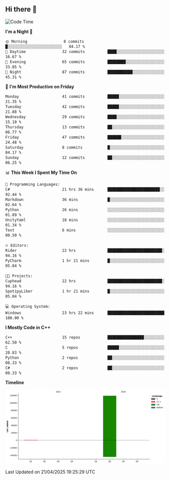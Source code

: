 ## Hi there 👋

<!--
**wxrstvrsn/wxrstvrsn** is a ✨ _special_ ✨ repository because its `README.md` (this file) appears on your GitHub profile.

Here are some ideas to get you started:

- 🔭 I’m currently working on ...
- 🌱 I’m currently learning ...
- 👯 I’m looking to collaborate on ...
- 🤔 I’m looking for help with ...
- 💬 Ask me about ...
- 📫 How to reach me: ...
- 😄 Pronouns: ...
- ⚡ Fun fact: ...
-->
<!--START_SECTION:waka-->
![Code Time](http://img.shields.io/badge/Code%20Time-28%20hrs%2048%20mins-blue)

**I'm a Night 🦉** 

```text
🌞 Morning                8 commits           █░░░░░░░░░░░░░░░░░░░░░░░░   04.17 % 
🌆 Daytime                32 commits          ████░░░░░░░░░░░░░░░░░░░░░   16.67 % 
🌃 Evening                65 commits          ████████░░░░░░░░░░░░░░░░░   33.85 % 
🌙 Night                  87 commits          ███████████░░░░░░░░░░░░░░   45.31 % 
```
📅 **I'm Most Productive on Friday** 

```text
Monday                   41 commits          █████░░░░░░░░░░░░░░░░░░░░   21.35 % 
Tuesday                  42 commits          █████░░░░░░░░░░░░░░░░░░░░   21.88 % 
Wednesday                29 commits          ████░░░░░░░░░░░░░░░░░░░░░   15.10 % 
Thursday                 13 commits          ██░░░░░░░░░░░░░░░░░░░░░░░   06.77 % 
Friday                   47 commits          ██████░░░░░░░░░░░░░░░░░░░   24.48 % 
Saturday                 8 commits           █░░░░░░░░░░░░░░░░░░░░░░░░   04.17 % 
Sunday                   12 commits          ██░░░░░░░░░░░░░░░░░░░░░░░   06.25 % 
```


📊 **This Week I Spent My Time On** 

```text
💬 Programming Languages: 
C#                       21 hrs 36 mins      ███████████████████████░░   92.44 % 
Markdown                 36 mins             █░░░░░░░░░░░░░░░░░░░░░░░░   02.64 % 
Python                   26 mins             ░░░░░░░░░░░░░░░░░░░░░░░░░   01.89 % 
UnityYaml                18 mins             ░░░░░░░░░░░░░░░░░░░░░░░░░   01.34 % 
Text                     6 mins              ░░░░░░░░░░░░░░░░░░░░░░░░░   00.50 % 

🔥 Editors: 
Rider                    22 hrs              ████████████████████████░   94.16 % 
PyCharm                  1 hr 21 mins        █░░░░░░░░░░░░░░░░░░░░░░░░   05.84 % 

🐱‍💻 Projects: 
Cuphead                  22 hrs              ████████████████████████░   94.16 % 
SpotipyLiker             1 hr 21 mins        █░░░░░░░░░░░░░░░░░░░░░░░░   05.84 % 

💻 Operating System: 
Windows                  23 hrs 22 mins      █████████████████████████   100.00 % 
```

**I Mostly Code in C++** 

```text
C++                      15 repos            ████████████████░░░░░░░░░   62.50 % 
C                        5 repos             █████░░░░░░░░░░░░░░░░░░░░   20.83 % 
Python                   2 repos             ██░░░░░░░░░░░░░░░░░░░░░░░   08.33 % 
C#                       2 repos             ██░░░░░░░░░░░░░░░░░░░░░░░   08.33 % 
```



**Timeline**

![Lines of Code chart](https://raw.githubusercontent.com/wxrstvrsn/wxrstvrsn/main/assets/bar_graph.png)


 Last Updated on 21/04/2025 19:25:29 UTC
<!--END_SECTION:waka-->
